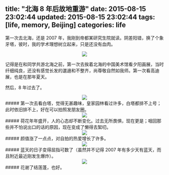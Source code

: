 title: "北海 8 年后故地重游"
date: 2015-08-15 23:02:44
updated: 2015-08-15 23:02:44
tags: [life, memory, Beijing]
categories: life
---

第一次去北海，还是 2007 年，我刚到帝都某研究生院就读。阴差阳错，换了个象牙塔，彼时，我的学术理想树立起来，只是还没有血肉。

<div align=center>
<img src="http://daweih.github.io/images/beihai0.jpg">
</div>

记得是在和同学共游北海之前，第一次去挨着北海的中国美术馆看夕阳画展，当时纤细纯良，还没有感觉长发的邋遢和不整齐，尚尊敬自然如我师。第一次看高迪展，也是在那年夏天。

然后，8 年过去了。


<div align=center>
<img src="http://daweih.github.io/images/beihai1.jpg">
</div>
##### 第一次去看白塔，觉得无甚趣味，皇家园林看过许多，白塔都排不上号；此时依旧排不上，好在可以拍照发朋友圈。

<div align=center>
<img src="http://daweih.github.io/images/beihai2.jpg">
</div>
##### 荷花年年盛开，人的心态却不断变化。过去无所畏惧，现在更是；咽回那些并不怕说出口的话的原因，现在变成了懒得去絮叨。

<div align=center>
<img src="http://daweih.github.io/images/beihai3.jpg">
</div>
##### 颜值涨了一点点，对自拍的热爱增长了许多。

<div align=center>
<img src="http://daweih.github.io/images/beihai4.jpg">
</div>
##### 蓝天的日子变得屈指可数了（虽然并不记得 2007 年有多少天有蓝天，而且附近最近刚发生爆炸）。

<div align=center>
<img src="http://daweih.github.io/images/beihai5.jpg">
</div>
##### 花谢了结莲蓬，也好。